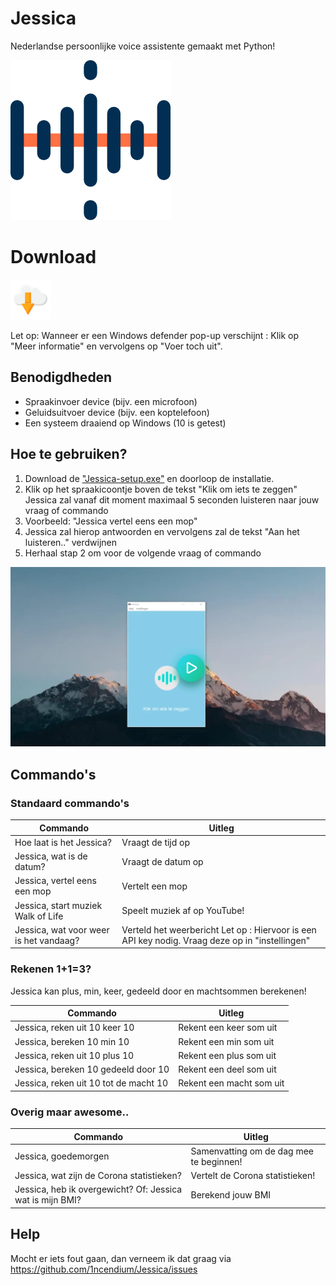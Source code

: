 # Jessica
Nederlandse persoonlijke voice assistente gemaakt met Python!

<img src="help/logo.png">

# Download
[<img src="help/download.png">](https://github.com/1ncendium/Jessica/raw/main/Jessica-setup.exe)

Let op: Wanneer er een Windows defender pop-up verschijnt : Klik op "Meer informatie" en vervolgens op "Voer toch uit".

## Benodigdheden
- Spraakinvoer device (bijv. een microfoon)
- Geluidsuitvoer device (bijv. een koptelefoon)
- Een systeem draaiend op Windows (10 is getest)

## Hoe te gebruiken?
1. Download de ["Jessica-setup.exe"](https://github.com/1ncendium/Jessica/raw/main/Jessica-setup.exe) en doorloop de installatie.
2. Klik op het spraakicoontje boven de tekst "Klik om iets te zeggen" Jessica zal vanaf dit moment maximaal 5 seconden luisteren naar jouw vraag of commando
3. Voorbeeld: "Jessica vertel eens een mop"
4. Jessica zal hierop antwoorden en vervolgens zal de tekst "Aan het luisteren.." verdwijnen
5. Herhaal stap 2 om voor de volgende vraag of commando

[<img src="help/how_to.png">](https://imgur.com/a/8XXvdw1)

## Commando's
### Standaard commando's
| Commando | Uitleg |
| ----------- | ----------- |
| Hoe laat is het Jessica? | Vraagt de tijd op |
| Jessica, wat is de datum? | Vraagt de datum op |
| Jessica, vertel eens een mop | Vertelt een mop |
| Jessica, start muziek Walk of Life | Speelt muziek af op YouTube! |
| Jessica, wat voor weer is het vandaag? | Verteld het weerbericht Let op : Hiervoor is een API key nodig. Vraag deze op in "instellingen" |

### Rekenen 1+1=3?
Jessica kan plus, min, keer, gedeeld door en machtsommen berekenen!

| Commando | Uitleg |
| ----------- | ----------- |
| Jessica, reken uit 10 keer 10 | Rekent een keer som uit |
| Jessica, bereken 10 min 10 |  	Rekent een min som uit | 
| Jessica, reken uit 10 plus 10 |  	Rekent een plus som uit |
| Jessica, bereken 10 gedeeld door 10 | Rekent een deel som uit |
| Jessica, reken uit 10 tot de macht 10 | Rekent een macht som uit |

### Overig maar awesome..

| Commando | Uitleg |
| ----------- | ----------- |
| Jessica, goedemorgen | Samenvatting om de dag mee te beginnen! |
| Jessica, wat zijn de Corona statistieken? |  	Vertelt de Corona statistieken! |
| Jessica, heb ik overgewicht? Of: Jessica wat is mijn BMI? | Berekend jouw BMI |

## Help
Mocht er iets fout gaan, dan verneem ik dat graag via https://github.com/1ncendium/Jessica/issues
